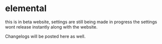 # elemental 

this is in beta website, settings are still being made in progress the settings wont release instantly along with the website. 

Changelogs will be posted here as well.
